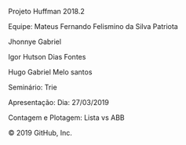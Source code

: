 Projeto Huffman 2018.2

Equipe:
Mateus Fernando Felismino da Silva Patriota

Jhonnye Gabriel

Igor Hutson Dias Fontes

Hugo Gabriel Melo santos



Seminário:
Trie

Apresentação:
Dia: 27/03/2019

Contagem e Plotagem:
Lista vs ABB

© 2019 GitHub, Inc.
